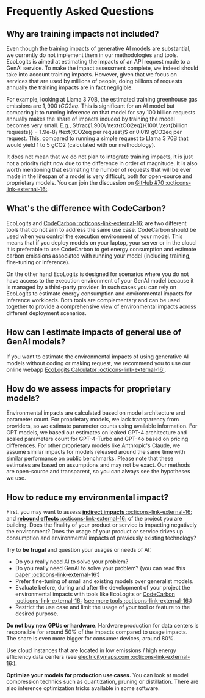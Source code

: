 # Frequently Asked Questions


## Why are training impacts not included?

Even though the training impacts of generative AI models are substantial, we currently do not implement them in our methodologies and tools. EcoLogits is aimed at estimating the impacts of an API request made to a GenAI service. To make the impact assessment complete, we indeed should take into account training impacts. However, given that we focus on services that are used by millions of people, doing billions of requests annually the training impacts are in fact negligible.

For example, looking at Llama 3 70B, the estimated training greenhouse gas emissions are $1,900\ tCO2eq$. This is significant for an AI model but comparing it to running inference on that model for say 100 billion requests annually makes the share of impacts induced by training the model becomes very small. E.g., $\frac{1,900\ \text{tCO2eq}}{100\ \text{billion requests}} = 1.9e-8\ \text{tCO2eq per request}$ or $0.019\ \text{gCO2eq per request}$. This, compared to running a simple request to Llama 3 70B that would yield $1\ \text{to}\ 5\ \text{gCO2}$ (calculated with our methodology).

It does not mean that we do not plan to integrate training impacts, it is just not a priority right now due to the difference in order of magnitude. It is also worth mentioning that estimating the number of requests that will be ever made in the lifespan of a model is very difficult, both for open-source and proprietary models. You can join the discussion on [GitHub #70 :octicons-link-external-16:](https://github.com/genai-impact/ecologits/discussions/70).


## What's the difference with CodeCarbon?

EcoLogits and [CodeCarbon :octicons-link-external-16:](https://github.com/mlco2/codecarbon) are two different tools that do not aim to address the same use case. CodeCarbon should be used when you control the execution environment of your model. This means that if you deploy models on your laptop, your server or in the cloud it is preferable to use CodeCarbon to get energy consumption and estimate carbon emissions associated with running your model (including training, fine-tuning or inference).

On the other hand EcoLogits is designed for scenarios where you do not have access to the execution environment of your GenAI model because it is managed by a third-party provider.  In such cases you can rely on EcoLogits to estimate energy consumption and environmental impacts for inference workloads. Both tools are complementary and can be used together to provide a comprehensive view of environmental impacts across different deployment scenarios.


## How can I estimate impacts of general use of GenAI models? 

If you want to estimate the environmental impacts of using generative AI models without coding or making request, we recommend you to use our online webapp [EcoLogits Calculator :octicons-link-external-16:](https://huggingface.co/spaces/genai-impact/ecologits-calculator).


## How do we assess impacts for proprietary models?

Environmental impacts are calculated based on model architecture and parameter count. For proprietary models, we lack transparency from providers, so we estimate parameter counts using available information. For GPT models, we based our estimates on leaked GPT-4 architecture and scaled parameters count for GPT-4-Turbo and GPT-4o based on pricing differences. For other proprietary models like Anthropic's Claude, we assume similar impacts for models released around the same time with similar performance on public benchmarks. Please note that these estimates are based on assumptions and may not be exact. Our methods are open-source and transparent, so you can always see the hypotheses we use.


## How to reduce my environmental impact?

First, you may want to assess [**indirect impacts** :octicons-link-external-16:](https://www.tsw.co.uk/blog/environmental/indirect-environment-impacts/) and [**rebound effects** :octicons-link-external-16:](https://en.wikipedia.org/wiki/Rebound_effect_(conservation)) of the project you are building. Does the finality of your product or service is impacting negatively the environment? Does the usage of your product or service drives up consumption and environmental impacts of previously existing technology?

Try to **be frugal** and question your usages or needs of AI:

- Do you really need AI to solve your problem?
- Do you really need GenAI to solve your problem? (you can read this [paper :octicons-link-external-16:](https://arxiv.org/pdf/2305.05862))
- Prefer fine-tuning of small and existing models over generalist models.
- Evaluate before, during and after the development of your project the environmental impacts with tools like EcoLogits or [CodeCarbon :octicons-link-external-16:](https://github.com/mlco2/codecarbon) ([see more tools :octicons-link-external-16:](https://github.com/samuelrince/awesome-green-ai))
- Restrict the use case and limit the usage of your tool or feature to the desired purpose.

**Do not buy new GPUs or hardware**. Hardware production for data centers is responsible for around 50% of the impacts compared to usage impacts. The share is even more bigger for consumer devices, around 80%.

Use cloud instances that are located in low emissions / high energy efficiency data centers (see [electricitymaps.com :octicons-link-external-16:](https://app.electricitymaps.com/map)).

**Optimize your models for production use cases.** You can look at model compression technics such as quantization, pruning or distillation. There are also inference optimization tricks available in some software.
